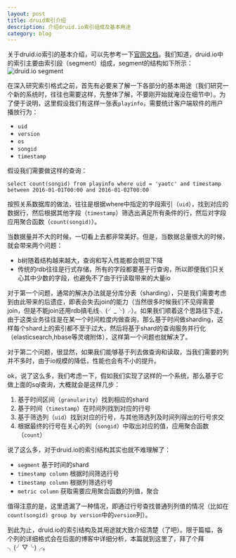 ```yaml
---
layout: post
title: druid索引介绍
description: 介绍druid.io索引组成及基本用途
category: blog
---
```


关于druid.io索引的基本介绍，可以先参考一下[官网文档][1]。我们知道，druid.io中的索引主要由索引段（segment）组成，segment的结构如下所示：
![druid.io segment](http://druid.io/docs/img/druid-column-types.png)

在深入研究索引格式之前，首先有必要来了解一下各部分的基本用途（我们研究一个新的系统时，往往也需要这样，先整体了解，不要刚开始就淹没在细节中）。为了便于说明，这里假设我们有这样一张表`playinfo`，需要统计客户端软件的用户播放行为：

* `uid`
* `version`
* `os`
* `songid`
* `timestamp`

假设我们需要做这样的查询：

`select count(songid) from playinfo where uid = 'yaotc' and timestamp between 2016-01-01T00:00 and 2016-01-02T00:00`

按照关系数据库的做法，往往是根据where中指定的字段索引（`uid`），找到对应的数据行，然后根据其他字段（`timestamp`）筛选出满足所有条件的行，然后对字段应用聚合函数（`count(songid)`）。

当数据量并不大的时候，一切看上去都非常美好。但是，当数据总量很大的时候，就会带来两个问题：
<ul>
    <li>b树随着结构越来越大，查询和写入性能都会明显下降</li>
    <li>传统的rdb往往是行式存储，所有的字段都要基于行查询，所以即便我们只关心其中少数的字段，也避免不了由于行读取带来的大量io</li>
</ul>

对于第一个问题，通常的解决办法就是分库分表（sharding），只是我们需要考虑到由此带来的后遗症，即表会失去join的能力（当然很多时候我们不见得需要join，但是不能join还用rdb搞毛线╮(╯_╰)╭）。如果我们顺着这个思路往下走，由于这类业务往往是在某一个时间粒度内做查询，那么基于时间做sharding，这样每个shard上的索引都不至于过大，然后将基于shard的查询服务并行化（elasticsearch,hbase等灵魂附体），这样第一个问题也就解决了。

对于第二个问题，很显然，如果我们能够基于列去做查询和读取，当我们需要的列并不多时，由于io规模的降低，性能也会有不小的提升。

ok，说了这么多，我们考虑一下，假如我们实现了这样的一个系统，那么基于它做上面的sql查询，大概就会是这样几步：

1. 基于时间区间（`granularity`）找到相应的shard
2. 基于时间（`timestamp`）在时间列找到对应的行号
3. 基于筛选列（`uid`）找到对应的行号，与其他筛选列及时间列得出的行号求交
4. 根据最终的行号在关心的列（`songid`）中取出对应的值，应用聚合函数（`count`）

说了这么多，对于druid.io的索引结构其实也就不难理解了：

* `segment` 基于时间的shard
* `timestamp column` 根据时间筛选行号
* `timestamp column` 根据列筛选行号 
* `metric column` 获取需要应用聚合函数的列值，聚合

值得注意的是，这里遗漏了一种情况，即通过行号查找普通列列值的情况（比如在`count(songid) group by version`中的`version`列）。

到此为止，druid.io的索引结构及其用途就大致介绍清楚（了吧）。限于篇幅，各个列的详细格式会在后面的博客中详细分析，本篇就到这里了，拜了个拜╮(╯▽╰)╭。

[Yaotc]:    http://yaotec.info  "Yaotc"
[1]:   http://druid.io/docs/latest/design/segments.html "druid.io segments"